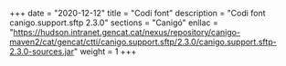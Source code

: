 +++
date        = "2020-12-12"
title       = "Codi font"
description = "Codi font canigo.support.sftp 2.3.0"
sections    = "Canigó"
enllac		= "https://hudson.intranet.gencat.cat/nexus/repository/canigo-maven2/cat/gencat/ctti/canigo.support.sftp/2.3.0/canigo.support.sftp-2.3.0-sources.jar"
weight		= 1
+++
